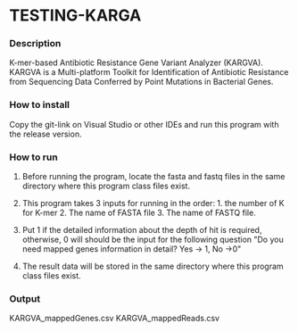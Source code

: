 # TESTING-KARGA


### Description
K-mer-based Antibiotic Resistance Gene Variant Analyzer (KARGVA). KARGVA is a Multi-platform Toolkit for Identification of Antibiotic Resistance from Sequencing Data Conferred by Point Mutations in Bacterial Genes.

### How to install
Copy the git-link on Visual Studio or other IDEs and run this program with the release version.

### How to run
1. Before running the program, locate the fasta and fastq files in the same directory where this program class files exist.

2. This program takes 3 inputs for running in the order: 1. the number of K for K-mer  2. The name of FASTA file   3. The name of FASTQ file.

3. Put 1 if the detailed information about the depth of hit is required, otherwise, 0 will should be the input for the following question "Do you need mapped genes information in detail? Yes -> 1, No ->0" 

4. The result data will be stored in the same directory where this program class files exist.

### Output
KARGVA_mappedGenes.csv
KARGVA_mappedReads.csv
